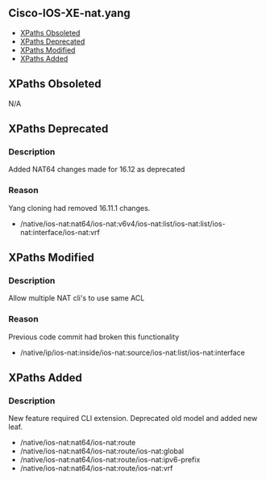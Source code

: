 ## Cisco-IOS-XE-nat.yang

- [XPaths Obsoleted](#xpaths-obsoleted)
- [XPaths Deprecated](#xpaths-deprecated)
- [XPaths Modified](#xpaths-modified)
- [XPaths Added](#xpaths-added)

## XPaths Obsoleted

N/A

## XPaths Deprecated

### Description
Added NAT64 changes made for 16.12 as deprecated

### Reason
Yang cloning had removed 16.11.1 changes.

- /native/ios-nat:nat64/ios-nat:v6v4/ios-nat:list/ios-nat:list/ios-nat:interface/ios-nat:vrf

## XPaths Modified

### Description
Allow multiple NAT cli's to use same ACL

### Reason
Previous code commit had broken this functionality

- /native/ip/ios-nat:inside/ios-nat:source/ios-nat:list/ios-nat:interface

## XPaths Added

### Description
New feature required CLI extension. Deprecated old model and added new leaf.

- /native/ios-nat:nat64/ios-nat:route
- /native/ios-nat:nat64/ios-nat:route/ios-nat:global
- /native/ios-nat:nat64/ios-nat:route/ios-nat:ipv6-prefix
- /native/ios-nat:nat64/ios-nat:route/ios-nat:vrf



